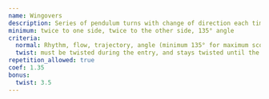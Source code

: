 ```yaml
---
name: Wingovers
description: Series of pendulum turns with change of direction each time
minimum: twice to one side, twice to the other side, 135° angle
criteria:
  normal: Rhythm, flow, trajectory, angle (minimum 135° for maximum score -- the higher the better)
  twist: must be twisted during the entry, and stays twisted until the glider stabilises
repetition_allowed: true
coef: 1.35
bonus:
  twist: 3.5
---
```

